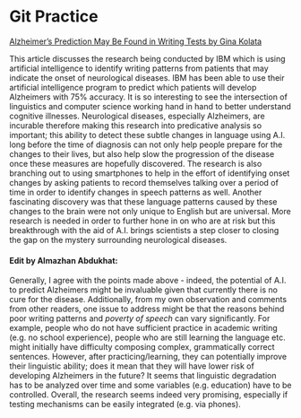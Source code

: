 # Git Practice
[Alzheimer’s Prediction May Be Found in Writing Tests by Gina Kolata](https://www.nytimes.com/2021/02/01/health/alzheimers-prediction-speech.html?searchResultPosition=1)

This article discusses the research being conducted by IBM which is using artificial intelligence to identify writing patterns from patients that may indicate the onset of neurological diseases. IBM has been able to use their artificial intelligence program to predict which patients will develop Alzheimers with 75% accuracy. It is so interesting to see the intersection of linguistics and computer science working hand in hand to better understand cognitive illnesses. Neurological diseases, especially Alzheimers, are incurable therefore making this research into predicative analysis so important; this ability to detect these subtle changes in language using A.I. long before the time of diagnosis can not only help people prepare for the changes to their lives, but also help slow the progression of the disease once these measures are hopefully discovered. The research is also branching out to using smartphones to help in the effort of identifying onset changes by asking patients to record themselves talking over a period of time in order to identify changes in speech patterns as well. Another fascinating discovery was that these language patterns caused by these changes to the brain were not only unique to English but are universal. More research is needed in order to further hone in on who are at risk but this breakthrough with the aid of A.I. brings scientists a step closer to closing the gap on the mystery surrounding neurological diseases.
<br>
#### Edit by Almazhan Abdukhat: <br>
Generally, I agree with the points made above - indeed, the potential of A.I. to predict Alzheimers might be invaluable given that currently there is no cure for the disease. Additionally, from my own observation and comments from other readers, one issue to address might be that the reasons behind poor writing patterns and *poverty of speech* can vary significantly. For example, people who do not have sufficient practice in academic writing (e.g. no school experience), people who are still learning the language etc. might initially have difficulty composing complex, grammatically correct sentences. However, after practicing/learning, they can potentially improve their linguistic ability; does it mean that they will have lower risk of developing Alzheimers in the future? It seems that linguistic degradation has to be analyzed over time and some variables (e.g. education) have to be controlled.
Overall, the research seems indeed very promising, especially if testing mechanisms can be easily integrated (e.g. via phones). 

